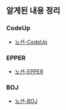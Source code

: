 ## 알게된 내용 정리
### CodeUp

- [노션-CodeUp](https://www.notion.so/CodeUp-5fa96e1abd3c40dda7adc91a1632cafa)  

### EPPER

- [노션-EPPER](https://www.notion.so/EPPER-161544e2e4244857b89ec42584f2e3ad)

### BOJ
- [노션-BOJ](https://www.notion.so/BOJ-d61b57c99e2e4c82a9bfd35a2e895bb4)


